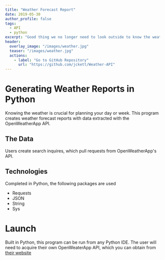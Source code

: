 ```yaml
---
title: "Weather Forecast Report"
date: 2019-05-30
author_profile: false
tags:
  - API
  - python
excerpt: "Good thing we no longer need to look outside to know the weather."
header:
  overlay_image: "/images/weather.jpg"
  teaser: "/images/weather.jpg"
  actions:
    - label: "Go to GitHub Repository"
      url: "https://github.com/jckett/Weather-API"
---
```


# Generating Weather Reports in Python

Knowing the weather is crucial for planning your day or week. This program creates weather forecast reports with data extracted with the OpenWeatherApp API. 

## The Data

Users create search inquires, which pull requests from OpenWeatherApp's API. 

## Technologies

Completed in Python, the following packages are used
 - Requests
 - JSON
 - String
 - Sys 

# Launch

Built in Python, this program can be run from any Python IDE. The user will need to acquire their own OpenWeaterApp API, which you can obtain from [their website](https://openweathermap.org/api)



